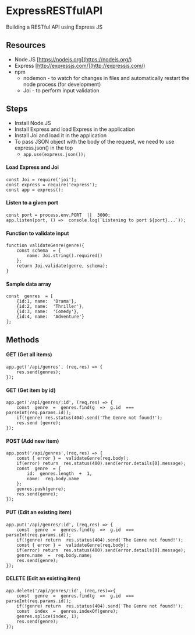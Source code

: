# ExpressRESTfulAPI

Building a RESTful API using Express JS

## Resources

- Node.JS [https://nodejs.org](https://nodejs.org/)
- Express [http://expressjs.com/](http://expressjs.com/)
- npm
	- nodemon - to watch for changes in files and automatically restart the node process (for development)
	- Joi - to perform input validation

## Steps

- Install Node.JS
- Install Express and load Express in the application
- Install Joi and load it in the application
- To pass JSON object with the body of the request, we need to use express.json() in the top
	- `app.use(express.json());`

#### Load Express and Joi   

    const Joi = require('joi');
    const express = require('express');
    const app = express();

#### Listen to a given port 
    const port = process.env.PORT  ||  3000;    
    app.listen(port, () =>  console.log(`Listening to port ${port}...`));

#### Function to validate input
   
    function validateGenre(genre){
	    const schema  = {
		    name: Joi.string().required()
	    };
	    return Joi.validate(genre, schema);
    }
#### Sample data array

    const  genres  = [    
	    {id:1, name:  'Drama'},    
	    {id:2, name:  'Thriller'},    
	    {id:3, name:  'Comedy'},    
	    {id:4, name:  'Adventure'}    
    ];

## Methods
#### GET (Get all items)
    app.get('/api/genres', (req,res) => {       
	    res.send(genres);    
    });
    
#### GET (Get item by id)
    app.get('/api/genres/:id', (req,res) => {  
	    const  genre  =  genres.find(g  =>  g.id  ===  parseInt(req.params.id));    
	    if(!genre) res.status(404).send('The Genre not found!');    
	    res.send (genre);
    });
    
#### POST (Add new item)
    app.post('/api/genres',(req,res) => {
	    const { error } =  validateGenre(req.body);    
	    if(error) return  res.status(400).send(error.details[0].message);    
	    const  genre  = {   
		    id:  genres.length  +  1,
		    name:  req.body.name    
	    };  
	    genres.push(genre);
	    res.send(genre);
    });

#### PUT (Edit an existing item)

    app.put('/api/genres/:id', (req,res) => { 
	    const  genre  =  genres.find(g  =>  g.id  ===  parseInt(req.params.id));
	    if(!genre) return  res.status(404).send('The Genre not found!');
	    const { error } =  validateGenre(req.body);
	    if(error) return  res.status(400).send(error.details[0].message);
	    genre.name  =  req.body.name;
	    res.send(genre);
    });

#### DELETE (Edit an existing item)

    app.delete('/api/genres/:id', (req,res)=>{
	    const  genre  =  genres.find(g  =>  g.id  ===  parseInt(req.params.id));
	    if(!genre) return  res.status(404).send('The Genre not found!');
	    const  index  =  genres.indexOf(genre);
	    genres.splice(index, 1);
	    res.send(genre);
    });

